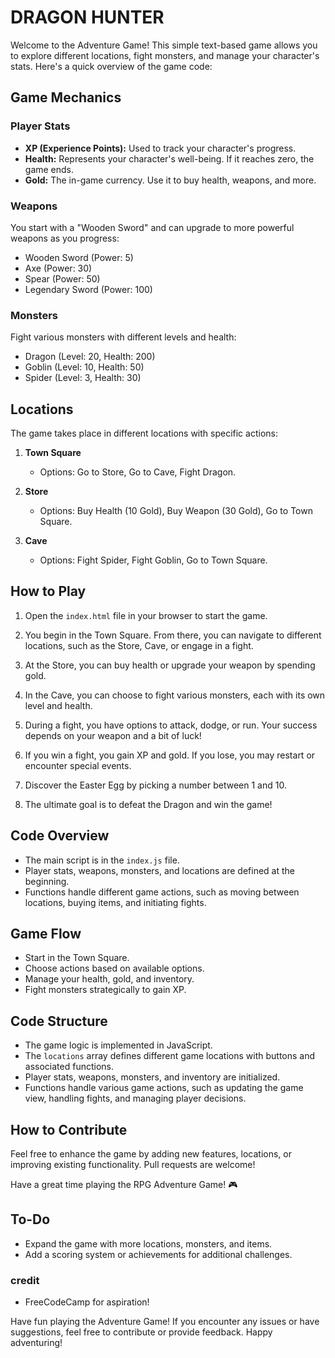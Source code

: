 # DRAGON HUNTER

Welcome to the Adventure Game! This simple text-based game allows you to explore different locations, fight monsters, and manage your character's stats. Here's a quick overview of the game code:

## Game Mechanics

### Player Stats
- **XP (Experience Points):** Used to track your character's progress.
- **Health:** Represents your character's well-being. If it reaches zero, the game ends.
- **Gold:** The in-game currency. Use it to buy health, weapons, and more.

### Weapons
You start with a "Wooden Sword" and can upgrade to more powerful weapons as you progress:
- Wooden Sword (Power: 5)
- Axe (Power: 30)
- Spear (Power: 50)
- Legendary Sword (Power: 100)

### Monsters
Fight various monsters with different levels and health:
- Dragon (Level: 20, Health: 200)
- Goblin (Level: 10, Health: 50)
- Spider (Level: 3, Health: 30)

## Locations
The game takes place in different locations with specific actions:
1. **Town Square**
   - Options: Go to Store, Go to Cave, Fight Dragon.

2. **Store**
   - Options: Buy Health (10 Gold), Buy Weapon (30 Gold), Go to Town Square.

3. **Cave**
   - Options: Fight Spider, Fight Goblin, Go to Town Square.

## How to Play

1. Open the `index.html` file in your browser to start the game.

2. You begin in the Town Square. From there, you can navigate to different locations, such as the Store, Cave, or engage in a fight.

3. At the Store, you can buy health or upgrade your weapon by spending gold.

4. In the Cave, you can choose to fight various monsters, each with its own level and health.

5. During a fight, you have options to attack, dodge, or run. Your success depends on your weapon and a bit of luck!

6. If you win a fight, you gain XP and gold. If you lose, you may restart or encounter special events.

7. Discover the Easter Egg by picking a number between 1 and 10.

8. The ultimate goal is to defeat the Dragon and win the game!

## Code Overview
- The main script is in the `index.js` file.
- Player stats, weapons, monsters, and locations are defined at the beginning.
- Functions handle different game actions, such as moving between locations, buying items, and initiating fights.

## Game Flow
- Start in the Town Square.
- Choose actions based on available options.
- Manage your health, gold, and inventory.
- Fight monsters strategically to gain XP.

## Code Structure

- The game logic is implemented in JavaScript.
- The `locations` array defines different game locations with buttons and associated functions.
- Player stats, weapons, monsters, and inventory are initialized.
- Functions handle various game actions, such as updating the game view, handling fights, and managing player decisions.

## How to Contribute
Feel free to enhance the game by adding new features, locations, or improving existing functionality. Pull requests are welcome!

Have a great time playing the RPG Adventure Game! 🎮

## To-Do
- Expand the game with more locations, monsters, and items.
- Add a scoring system or achievements for additional challenges.

### credit
- FreeCodeCamp for aspiration!

Have fun playing the Adventure Game! If you encounter any issues or have suggestions, feel free to contribute or provide feedback. Happy adventuring!
